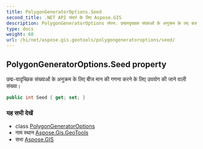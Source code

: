```yaml
---
title: PolygonGeneratorOptions.Seed
second_title: .NET API संदर्भ के लिए Aspose.GIS
description: PolygonGeneratorOptions संपत्त. छद्मयदृच्छक संख्यओं के अनुक्रम के लए बज मन क गणन करने के लए उपयग क जने वल संख्य
type: docs
weight: 60
url: /hi/net/aspose.gis.geotools/polygongeneratoroptions/seed/
---
```

## PolygonGeneratorOptions.Seed property

छद्म-यादृच्छिक संख्याओं के अनुक्रम के लिए बीज मान की गणना करने के लिए उपयोग की जाने वाली संख्या।

```csharp
public int Seed { get; set; }
```

### यह सभी देखें

* class [PolygonGeneratorOptions](../)
* नाम स्थान [Aspose.Gis.GeoTools](../../polygongeneratoroptions/)
* सभा [Aspose.GIS](../../../)


